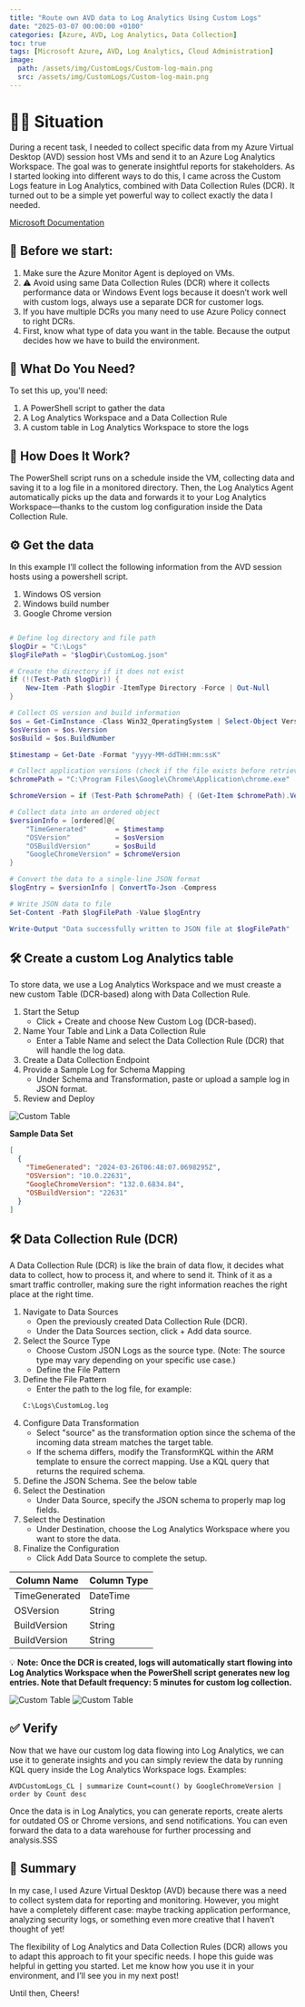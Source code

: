 ```yaml
---
title: "Route own AVD data to Log Analytics Using Custom Logs"
date: "2025-03-07 00:00:00 +0100"
categories: [Azure, AVD, Log Analytics, Data Collection]
toc: true
tags: [Microsoft Azure, AVD, Log Analytics, Cloud Administration]
image:
  path: /assets/img/CustomLogs/Custom-log-main.png
  src: /assets/img/CustomLogs/Custom-log-main.png
---
```


# 🕵️‍♂️ Situation

During a recent task, I needed to collect specific data from my Azure Virtual Desktop (AVD) session host VMs and send it to an Azure Log Analytics Workspace. The goal was to generate insightful reports for stakeholders.
As I started looking into different ways to do this, I came across the Custom Logs feature in Log Analytics, combined with Data Collection Rules (DCR). It turned out to be a simple yet powerful way to collect exactly the data I needed.

[Microsoft Documentation](https://learn.microsoft.com/en-us/azure/azure-monitor/vm/data-collection)

## 📢 Before we start:

1. Make sure the Azure Monitor Agent is deployed on VMs.
2. ⚠️ Avoid using same Data Collection Rules (DCR) where it collects performance data or Windows Event logs because it doesn’t work well with custom logs, always use a separate DCR for customer logs.
3. If you have multiple DCRs you many need to use Azure Policy connect to right DCRs.
4. First, know what type of data you want in the table. Because the output decides how we have to build the environment.

## 📝 What Do You Need?

To set this up, you'll need:
1. A PowerShell script to gather the data
2. A Log Analytics Workspace and a Data Collection Rule
3. A custom table in Log Analytics Workspace to store the logs

## 🔧 How Does It Work?
The PowerShell script runs on a schedule inside the VM, collecting data and saving it to a log file in a monitored directory. Then, the Log Analytics Agent automatically picks up the data and forwards it to your Log Analytics Workspace—thanks to the custom log configuration inside the Data Collection Rule.

## ⚙️ Get the data

In this example I’ll collect the following information from the AVD session hosts using a powershell script.
1. Windows OS version
2. Windows build number
3. Google Chrome version

```powershell

# Define log directory and file path
$logDir = "C:\Logs"
$logFilePath = "$logDir\CustomLog.json"

# Create the directory if it does not exist
if (!(Test-Path $logDir)) {
    New-Item -Path $logDir -ItemType Directory -Force | Out-Null
}

# Collect OS version and build information
$os = Get-CimInstance -Class Win32_OperatingSystem | Select-Object Version, BuildNumber, Caption 
$osVersion = $os.Version
$osBuild = $os.BuildNumber

$timestamp = Get-Date -Format "yyyy-MM-ddTHH:mm:ssK"

# Collect application versions (check if the file exists before retrieving version info)
$chromePath = "C:\Program Files\Google\Chrome\Application\chrome.exe"

$chromeVersion = if (Test-Path $chromePath) { (Get-Item $chromePath).VersionInfo.ProductVersion } else { "Not Installed" }

# Collect data into an ordered object
$versionInfo = [ordered]@{
    "TimeGenerated"       = $timestamp
    "OSVersion"           = $osVersion
    "OSBuildVersion"      = $osBuild
    "GoogleChromeVersion" = $chromeVersion
}

# Convert the data to a single-line JSON format
$logEntry = $versionInfo | ConvertTo-Json -Compress

# Write JSON data to file
Set-Content -Path $logFilePath -Value $logEntry

Write-Output "Data successfully written to JSON file at $logFilePath"

```
## 🛠 Create a custom Log Analytics table

To store data, we use a Log Analytics Workspace and we must creaste a new custom Table (DCR-based) along with Data Collection Rule.

1. Start the Setup
   - Click + Create and choose New Custom Log (DCR-based).
2. Name Your Table and Link a Data Collection Rule
   - Enter a Table Name and select the Data Collection Rule (DCR) that will handle the log data.
3. Create a Data Collection Endpoint
4. Provide a Sample Log for Schema Mapping
   - Under Schema and Transformation, paste or upload a sample log in JSON format.
5. Review and Deploy

![Custom Table](/assets/img/CustomLogs/Custom-Logs-creation.png)

**Sample Data Set**

``` Json
[
  {
    "TimeGenerated": "2024-03-26T06:48:07.0698295Z",
    "OSVersion": "10.0.22631",
    "GoogleChromeVersion": "132.0.6834.84",
    "OSBuildVersion": "22631"
  }
]

```
## 🛠 Data Collection Rule (DCR)

A Data Collection Rule (DCR) is like the brain of data flow, it decides what data to collect, how to process it, and where to send it. Think of it as a smart traffic controller, making sure the right information reaches the right place at the right time.

1. Navigate to Data Sources
   - Open the previously created Data Collection Rule (DCR).
   -  Under the Data Sources section, click + Add data source.
2.  Select the Source Type
    - Choose Custom JSON Logs as the source type. (Note: The source type may vary depending on your specific use case.)
    - Define the File Pattern
3. Define the File Pattern
    - Enter the path to the log file, for example:
    ``` bash
    C:\Logs\CustomLog.log
    ```
4. Configure Data Transformation
    - Select "source" as the transformation option since the schema of the incoming data stream matches the target table.
    - If the schema differs, modify the TransformKQL within the ARM template to ensure the correct mapping. Use a KQL query that returns the required schema.
5. Define the JSON Schema. See the below table
6. Select the Destination
    - Under Data Source, specify the JSON schema to properly map log fields.
7. Select the Destination
    - Under Destination, choose the Log Analytics Workspace where you want to store the data.
8. Finalize the Configuration
    - Click Add Data Source to complete the setup.

  | Column Name   | Column Type |
  | ------------- | ----------- |
  | TimeGenerated | DateTime    |
  | OSVersion     | String      |
  | BuildVersion  | String      |
  | BuildVersion  | String      |

💡 **Note:** **Once the DCR is created, logs will automatically start flowing into Log Analytics Workspace when the PowerShell script generates new log entries. Note that Default frequency: 5 minutes for custom log collection.**

![Custom Table](/assets/img/CustomLogs/DCR-Configuration.png)
![Custom Table](/assets/img/CustomLogs/DCR-Data-Source.png)

## ✅ Verify
Now that we have our custom log data flowing into Log Analytics, we can use it to generate insights and you can simply review the data by running KQL query inside the Log Analytics Workspace logs.
Examples:
```KQL
AVDCustomLogs_CL | summarize Count=count() by GoogleChromeVersion | order by Count desc

```
Once the data is in Log Analytics, you can generate reports, create alerts for outdated OS or Chrome versions, and send notifications. You can even forward the data to a data warehouse for further processing and analysis.SSS

## 🌟 Summary

In my case, I used Azure Virtual Desktop (AVD) because there was a need to collect system data for reporting and monitoring. However, you might have a completely different case: maybe tracking application performance, analyzing security logs, or something even more creative that I haven’t thought of yet!

The flexibility of Log Analytics and Data Collection Rules (DCR) allows you to adapt this approach to fit your specific needs. I hope this guide was helpful in getting you started.
Let me know how you use it in your environment, and I’ll see you in my next post! 

Until then, Cheers!









